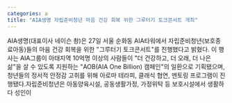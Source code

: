 ```yaml
---
categories: a
title: "AIA생명 자립준비청년 마음 건강 회복 위한 그루터기 토크콘서트 개최"
---
```

AIA생명(대표이사 네이슨 촹)은 27일 서울 순화동 AIA타워에서 자립준비청년(보호종료아동)들의 마음 건강 회복을 위한 "그루터기 토크콘서트"를 진행했다고 밝혔다. 이 행사는 AIA그룹이 아태지역 10억명 이상의 사람들이 "더 건강하고, 더 오래, 더 나은 삶"을 살 수 있도록 지원하는 "AOB(AIA One Billion) 캠페인"의 일환으로 기획됐으며, 청년들의 정서적 안정감 고취를 위해 아로마 테라피, 클래식 협연, 멘토링 프로그램이 진행됐다.자립준비청년은 아동양육시설, 공동생활가정, 가정위탁 등 보호시설에서 생활하다 성인이